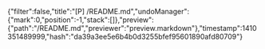 {"filter":false,"title":"[P] /README.md","undoManager":{"mark":0,"position":-1,"stack":[]},"preview":{"path":"/README.md","previewer":"preview.markdown"},"timestamp":1410351489999,"hash":"da39a3ee5e6b4b0d3255bfef95601890afd80709"}